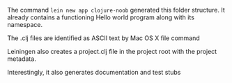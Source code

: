 The command `lein new app clojure-noob` generated this folder structure. It already contains a functioning Hello world program along with its namespace.

The .clj files are identified as ASCII text by Mac OS X file command

Leiningen also creates a project.clj file in the project root with the project metadata.

Interestingly, it also generates documentation and test stubs
